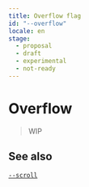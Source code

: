 ```yaml
---
title: Overflow flag
id: "--overflow"
locale: en
stage:
  - proposal
  - draft
  - experimental
  - not-ready
---
```


# Overflow

> WIP

## See also

[`--scroll`](./--scroll/README.md)
